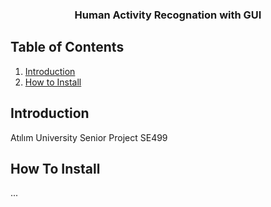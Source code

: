 <h3 align="center">Human Activity Recognation with GUI</h3>

## Table of Contents
1. [Introduction](#introduction)
2. [How to Install](#how-to-install)

## Introduction
Atılım University Senior Project SE499

## How To Install
...
